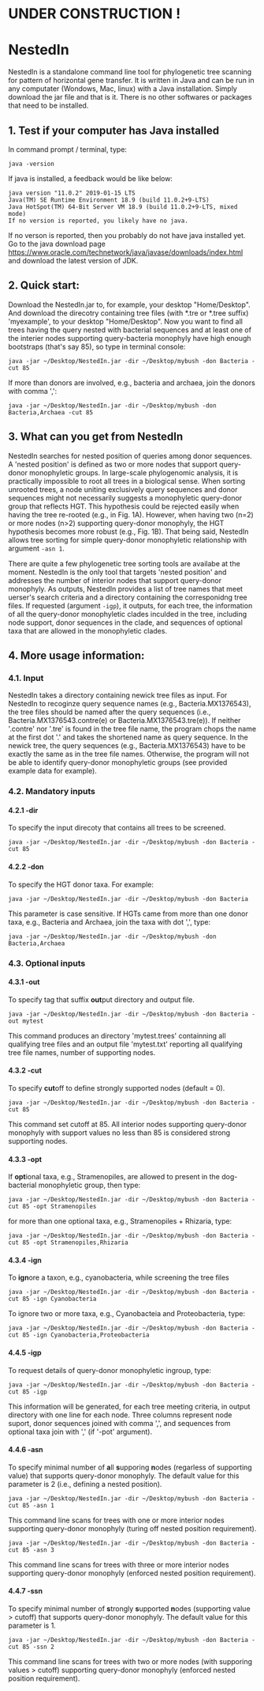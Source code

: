 # UNDER CONSTRUCTION !

# NestedIn
NestedIn is a standalone command line tool for phylogenetic tree scanning for pattern of horizontal gene transfer. It is written in Java and can be run in any computater (Wondows, Mac, linux) with a Java installation. Simply download the jar file and that is it. There is no other softwares or packages that need to be installed.

## 1. Test if your computer has Java installed
In command prompt / terminal, type:
```
java -version
```
If java is installed, a feedback would be like below:
```
java version "11.0.2" 2019-01-15 LTS
Java(TM) SE Runtime Environment 18.9 (build 11.0.2+9-LTS)
Java HotSpot(TM) 64-Bit Server VM 18.9 (build 11.0.2+9-LTS, mixed mode)
If no version is reported, you likely have no java.
```
If no verson is reported, then you probably do not have java installed yet. Go to the java download page  https://www.oracle.com/technetwork/java/javase/downloads/index.html and download the latest version of JDK.

## 2. Quick start:
Download the NestedIn.jar to, for example, your desktop "Home/Desktop". And download the direcotry containing tree files \(with \*.tre or \*.tree suffix) 'myexample', to your desktop "Home/Desktop". Now you want to find all trees having the query nested with bacterial sequences and at least one of the interier nodes supporting query-bacteria monophyly have high enough bootstraps (that's say 85),  so type in terminal console:
```
java -jar ~/Desktop/NestedIn.jar -dir ~/Desktop/mybush -don Bacteria -cut 85
```
If more than donors are involved, e.g., bacteria and archaea, join the donors with comma ',':
```
java -jar ~/Desktop/NestedIn.jar -dir ~/Desktop/mybush -don Bacteria,Archaea -cut 85
```

## 3. What can you get from NestedIn
NestedIn searches for nested position of queries among donor sequences. A 'nested position' is defined as two or more nodes that support query-donor monophyletic groups. In large-scale phylogenomic analysis, it is practically impossible to root all trees in a biological sense. When sorting unrooted trees, a node uniting exclusively query sequences and donor sequences might not  necessarily suggests a monophyletic query-donor group that reflects HGT. This hypothesis could be rejected easily when having the tree re-rooted (e.g., in Fig. 1A). However, when having two (n=2) or more nodes (n>2) supporting query-donor monophyly, the HGT hypothesis becomes more robust (e.g., Fig. 1B). That being said, NestedIn allows tree sorting for simple query-donor monophyletic relationship with argument `-asn 1`.

There are quite a few phylogenetic tree sorting tools are availabe at the moment. NestedIn is the only tool that targets 'nested position' and addresses the number of interior nodes that support query-donor monophyly. As outputs, NestedIn provides a list of tree names that meet uerser's search criteria and a directory containing the corresponidng tree files. If requested (argument `-igp`), it outputs, for each tree, the information of all the query-donor monophyletic clades inculded in the tree, including node support, donor sequences in the clade, and sequences of optional taxa that are allowed in the monophyletic clades.  


## 4. More usage information:

### 4.1. Input
NestedIn takes a directory containing newick tree files as input. For NestedIn to recoginze query sequence names (e.g., Bacteria.MX1376543), the tree files should be named after the query sequences (i.e., Bacteria.MX1376543.contre(e) or Bacteria.MX1376543.tre(e)). If neither '.contre' nor '.tre' is found in the tree file name, the program chops the name at the first dot '.' and takes the shortened name as query sequence. In the newick tree, the query sequences (e.g., Bacteria.MX1376543) have to be exactly the same as in the tree file names. Otherwise, the program will not be able to identify query-donor monophyletic groups (see provided example data for example).


### 4.2. Mandatory inputs

#### 4.2.1 -dir
To specify the input direcoty that contains all trees to be screened.
```
java -jar ~/Desktop/NestedIn.jar -dir ~/Desktop/mybush -don Bacteria -cut 85
```

#### 4.2.2 -don
To specify the HGT donor taxa. For example:
```
java -jar ~/Desktop/NestedIn.jar -dir ~/Desktop/mybush -don Bacteria
```
This parameter is case sensitive. If HGTs came from more than one donor taxa, e.g., Bacteria and Archaea, join the taxa with dot ',', type:
```
java -jar ~/Desktop/NestedIn.jar -dir ~/Desktop/mybush -don Bacteria,Archaea
```


### 4.3. Optional inputs

#### 4.3.1 -out
To specify tag that suffix **out**put directory and output file.
```
java -jar ~/Desktop/NestedIn.jar -dir ~/Desktop/mybush -don Bacteria -out mytest
```
This command produces an directory 'mytest.trees' containning all qualifying tree files and an output file 'mytest.txt' reporting all qualifying tree file names, number of supporting nodes.

#### 4.3.2 -cut
To specify **cut**off to define strongly supported nodes (default = 0).
```
java -jar ~/Desktop/NestedIn.jar -dir ~/Desktop/mybush -don Bacteria -cut 85
```
This command set cutoff at 85. All interior nodes supporting query-donor monophyly with support values no less than 85 is considered strong supporting nodes.

#### 4.3.3 -opt
If **opt**ional taxa, e.g., Stramenopiles, are allowed to present in the dog-bacterial monophyletic group, then type:
```
java -jar ~/Desktop/NestedIn.jar -dir ~/Desktop/mybush -don Bacteria -cut 85 -opt Stramenopiles
```
for more than one optional taxa, e.g., Stramenopiles + Rhizaria, type:
```
java -jar ~/Desktop/NestedIn.jar -dir ~/Desktop/mybush -don Bacteria -cut 85 -opt Stramenopiles,Rhizaria
```

#### 4.3.4 -ign
To **ign**ore a taxon, e.g., cyanobacteria, while screening the tree files
```
java -jar ~/Desktop/NestedIn.jar -dir ~/Desktop/mybush -don Bacteria -cut 85 -ign Cyanobacteria
```
To ignore two or more taxa, e.g., Cyanobacteia and Proteobacteria, type:
```
java -jar ~/Desktop/NestedIn.jar -dir ~/Desktop/mybush -don Bacteria -cut 85 -ign Cyanobacteria,Proteobacteria
```

#### 4.4.5 -igp
To request details of query-donor monophyletic ingroup, type:
```
java -jar ~/Desktop/NestedIn.jar -dir ~/Desktop/mybush -don Bacteria -cut 85 -igp
```
This information will be generated, for each tree meeting criteria, in output directory with one line for each node. Three columns represent node suport, donor sequences joined with comma ',', and sequences from optional taxa join with ',' (if '-pot' argument).   

#### 4.4.6 -asn
To specify minimal number of **a**ll **s**upporing **n**odes (regarless of supporting value) that supports query-donor monophyly. The default value for this parameter is 2 (i.e., defining a nested position).
```
java -jar ~/Desktop/NestedIn.jar -dir ~/Desktop/mybush -don Bacteria -cut 85 -asn 1
```
This command line scans for trees with one or more interior nodes supporting query-donor monophyly (turing off nested position requirement).
```
java -jar ~/Desktop/NestedIn.jar -dir ~/Desktop/mybush -don Bacteria -cut 85 -asn 3
```
This command line scans for trees with three or more interior nodes supporting query-donor monophyly (enforced nested position requirement).

#### 4.4.7 -ssn
To specify minimal number of **s**trongly **s**upported **n**odes (supporting value > cutoff) that supports query-donor monophyly. The default value for this parameter is 1.
```
java -jar ~/Desktop/NestedIn.jar -dir ~/Desktop/mybush -don Bacteria -cut 85 -ssn 2
```
This command line scans for trees with two or more nodes (with supporing values > cutoff) supporting query-donor monophyly (enforced nested position requirement).
